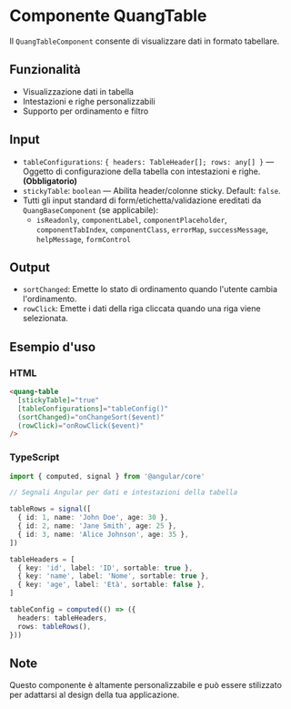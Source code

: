 # Componente QuangTable

Il `QuangTableComponent` consente di visualizzare dati in formato tabellare.

## Funzionalità

- Visualizzazione dati in tabella
- Intestazioni e righe personalizzabili
- Supporto per ordinamento e filtro

## Input

- `tableConfigurations`: `{ headers: TableHeader[]; rows: any[] }` — Oggetto di configurazione della tabella con intestazioni e righe. **(Obbligatorio)**
- `stickyTable`: `boolean` — Abilita header/colonne sticky. Default: `false`.
- Tutti gli input standard di form/etichetta/validazione ereditati da `QuangBaseComponent` (se applicabile):
  - `isReadonly`, `componentLabel`, `componentPlaceholder`, `componentTabIndex`, `componentClass`, `errorMap`, `successMessage`, `helpMessage`, `formControl`

## Output

- `sortChanged`: Emette lo stato di ordinamento quando l'utente cambia l'ordinamento.
- `rowClick`: Emette i dati della riga cliccata quando una riga viene selezionata.

## Esempio d'uso

### HTML

```html
<quang-table
  [stickyTable]="true"
  [tableConfigurations]="tableConfig()"
  (sortChanged)="onChangeSort($event)"
  (rowClick)="onRowClick($event)"
/>
```

### TypeScript

```typescript
import { computed, signal } from '@angular/core'

// Segnali Angular per dati e intestazioni della tabella

tableRows = signal([
  { id: 1, name: 'John Doe', age: 30 },
  { id: 2, name: 'Jane Smith', age: 25 },
  { id: 3, name: 'Alice Johnson', age: 35 },
])

tableHeaders = [
  { key: 'id', label: 'ID', sortable: true },
  { key: 'name', label: 'Nome', sortable: true },
  { key: 'age', label: 'Età', sortable: false },
]

tableConfig = computed(() => ({
  headers: tableHeaders,
  rows: tableRows(),
}))
```

## Note

Questo componente è altamente personalizzabile e può essere stilizzato per adattarsi al design della tua applicazione.

